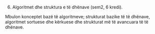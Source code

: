 6. Algoritmet dhe struktura e të dhënave (sem2, 6 kredi).

Mbulon konceptet bazë të algoritmeve; strukturat bazike të të dhënave, algoritmet
sortuese dhe kërkuese dhe strukturat më të avancuara të të dhënave.
